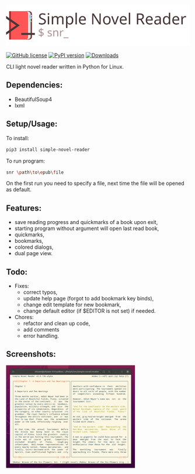<img src="images/snr_h.svg">

[![GitHub license](https://img.shields.io/github/license/gzygmanski/simple-novel-reader)](https://github.com/gzygmanski/simple-novel-reader/blob/master/LICENSE)
[![PyPI version](https://badge.fury.io/py/simple-novel-reader.svg)](https://badge.fury.io/py/simple-novel-reader)
[![Downloads](https://pepy.tech/badge/simple-novel-reader)](https://pepy.tech/project/simple-novel-reader)

CLI light novel reader written in Python for Linux.

## Dependencies:
* BeautifulSoup4
* lxml

## Setup/Usage:
To install:
```bash
pip3 install simple-novel-reader
```
To run program:
```bash
snr \path\to\epub\file
```
On the first run you need to specify a file, next time the file will be opened as default.

## Features:
* save reading progress and quickmarks of a book upon exit,
* starting program without argument will open last read book,
* quickmarks,
* bookmarks,
* colored dialogs,
* dual page view.

## Todo:
* Fixes:
  + correct typos,
  + update help page (forgot to add bookmark key binds),
  + change edit template for new bookmark,
  + change default editor (if $EDITOR is not set) if needed.
* Chores:
  + refactor and clean up code,
  + add comments
  + error handling.

## Screenshots:
<img src="images/screen.png" width="70%">
